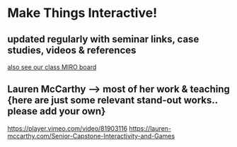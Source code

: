 # Make Things Interactive! 
## updated regularly with seminar links, case studies, videos & references
[also see our class MIRO board](https://miro.com/app/board/uXjVOJhdNog=/)

## Lauren McCarthy --> most of her work & teaching {here are just some relevant stand-out works.. please add your own}<br/>

https://player.vimeo.com/video/81903116
https://lauren-mccarthy.com/Senior-Capstone-Interactivity-and-Games
